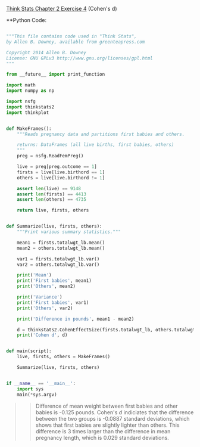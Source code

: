 [Think Stats Chapter 2 Exercise 4](http://greenteapress.com/thinkstats2/html/thinkstats2003.html#toc24) (Cohen's d)

>> 
**Python Code:

```python

"""This file contains code used in "Think Stats",
by Allen B. Downey, available from greenteapress.com

Copyright 2014 Allen B. Downey
License: GNU GPLv3 http://www.gnu.org/licenses/gpl.html
"""

from __future__ import print_function

import math
import numpy as np

import nsfg
import thinkstats2
import thinkplot


def MakeFrames():
    """Reads pregnancy data and partitions first babies and others.

    returns: DataFrames (all live births, first babies, others)
    """
    preg = nsfg.ReadFemPreg()

    live = preg[preg.outcome == 1]
    firsts = live[live.birthord == 1]
    others = live[live.birthord != 1]

    assert len(live) == 9148
    assert len(firsts) == 4413
    assert len(others) == 4735

    return live, firsts, others


def Summarize(live, firsts, others):
    """Print various summary statistics."""

    mean1 = firsts.totalwgt_lb.mean()
    mean2 = others.totalwgt_lb.mean()

    var1 = firsts.totalwgt_lb.var()
    var2 = others.totalwgt_lb.var()

    print('Mean')
    print('First babies', mean1)
    print('Others', mean2)

    print('Variance')
    print('First babies', var1)
    print('Others', var2)

    print('Difference in pounds', mean1 - mean2)

    d = thinkstats2.CohenEffectSize(firsts.totalwgt_lb, others.totalwgt_lb)
    print('Cohen d', d)


def main(script):
    live, firsts, others = MakeFrames()

    Summarize(live, firsts, others)


if __name__ == '__main__':
    import sys
    main(*sys.argv)
```
>> Difference of mean weight between first babies and other babies is -0.125 pounds. Cohen's _d_ indiciates that the difference between the two groups is -0.0887 standard deviations, which shows that first babies are slightly lighter than others. This difference is 3 times larger than the difference in mean pregnancy length, which is 0.029 standard deviations. 
